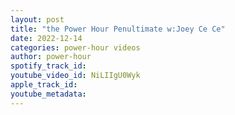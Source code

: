 ```yaml
---
layout: post
title: "the Power Hour Penultimate w:Joey Ce Ce"
date: 2022-12-14
categories: power-hour videos
author: power-hour
spotify_track_id: 
youtube_video_id: NiLIIgU0Wyk
apple_track_id: 
youtube_metadata: 
---
```

